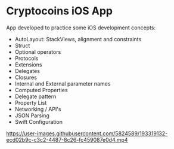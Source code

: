 # Cryptocoins iOS App

App developed to practice some iOS development concepts:
  - AutoLayout: StackViews, alignment and constraints
  - Struct
  - Optional operators
  - Protocols
  - Extensions
  - Delegates
  - Closures
  - Internal and External parameter names
  - Computed Properties
  - Delegate pattern
  - Property List
  - Networking / API's
  - JSON Parsing
  - Swift Configuration
  

https://user-images.githubusercontent.com/5824589/193319132-ecd02b9c-c3c2-4487-8c26-fc459087e0d4.mp4
  
